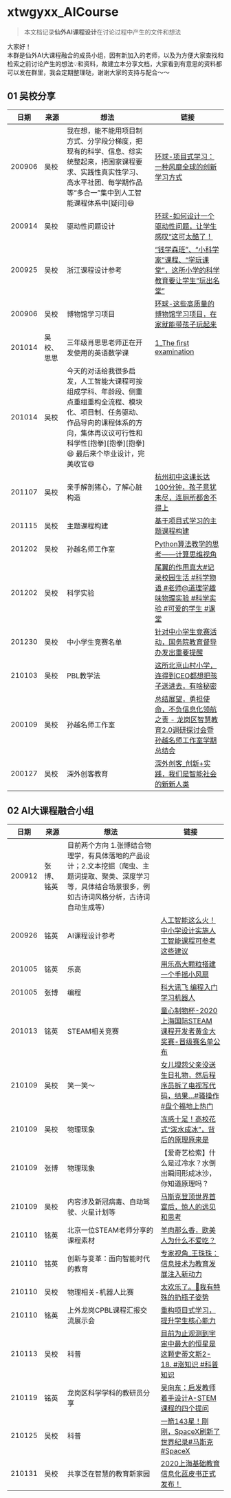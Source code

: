 # xtwgyxx_AICourse
>本文档记录**仙外AI课程设计**在讨论过程中产生的文件和想法

大家好！<br>
本群是仙外AI大课程融合的成员小组，因有新加入的老师，以及为方便大家查找和检索之前讨论产生的想法💡和资料，故建立本分享文档，大家看到有意思的资料都可以发在群里，我会定期整理哒，谢谢大家的支持与配合～～





## 01 吴校分享

| 日期 | 来源 |  想法 | 链接 | 
| ---- | ---- |---- | ---- | 
| 200906 | 吴校 |我在想，能不能用项目制方式、分学段分梯度，把现有的科学、信息、综实统整起来，把国家课程要求、实践性真实性学习、高水平社团、每学期作品等“多合一”集中到人工智能课程体系中[疑问]😄 | [环球-项目式学习：一种风靡全球的创新学习方式](https://mp.weixin.qq.com/s/otpDYqTBneCdFx9zTxRwOw) |
| 200914 | 吴校 | 驱动性问题设计 | [环球-如何设计一个驱动性问题，让学生感叹“这可太酷了！](https://mp.weixin.qq.com/s/R9UaDzit_1FM2sUXYfLEIw) |
| 200925 | 吴校 | 浙江课程设计参考 | [“钱学森班”、“小科学家”课程、“学玩课堂”，这所小学的科学教育要让学生“玩出名堂”](https://mp.weixin.qq.com/s/_0VERZc9u3Kb_wfGsKhGRQ) |
| 200906 | 吴校 |博物馆学习项目 | [环球-这些高质量的博物馆学习项目，在家就能带孩子玩起来](https://mp.weixin.qq.com/s/egAwe484-W8ZCPWBqRwg6Q) |
| 201014 | 吴校、思思 |三年级肖思思老师正在开发使用的英语数学课 | [1_The first examination](https://github.com/Gailsunset/xtwgyxx_AICourse/blob/main/file/1_The%20first%20examination.docx) |
| 201014 | 吴校 |今天的对话给我很多启发，人工智能大课程可按组成学科、年龄段、侧重点重组重构全流程、模块化、项目制、任务驱动、作品导向的课程体系的方向，集体再议议可行性和科学性[抱拳][抱拳][抱拳]😄 最后来个毕业设计，完美收官😄   |
| 201107 | 吴校 |亲手解剖猪心，了解心脏构造 | [杭州初中这课长达100分钟，孩子意犹未尽，连厕所都舍不得上](https://www.toutiao.com/i6891872642391867916/?tt_from=weixin&utm_campaign=client_share&wxshare_count=2&timestamp=1604706468&app=news_article&utm_source=weixin&utm_medium=toutiao_android&use_new_style=1&req_id=20201107074748010147083213016CB7A4&group_id=6891872642391867916) |
| 201115 | 吴校 |主题课程构建 | [基于项目式学习的主题课程构建](https://mp.weixin.qq.com/s/Ky_cBMeuog_CLOHAQeLoSQ) |
| 201202 | 吴校 | 孙越名师工作室 | [Python算法教学的思考——计算思维视角](https://www.meipian9.cn/3afqmjny?share_depth=4&user_id=ohbsluArq08V_3goBqhZevBM5xrk&sharer_id=ojq1ttzxCX9IZ86KvNwcj0L5GK3U&first_share_to=&s_uid=25965877&first_share_uid=ohbsluOSyodjCnr-jrX2b5FNz_18) |
| 201202 | 吴校 | 科学实验 | [尾翼的作用真大#记录校园生活 #科学物语 #老师@道理学趣味物理实验 #科学实验 #可爱的学生 #课堂](https://www.ixigua.com/6906413124560162059?wid_try=1) |
| 201230 | 吴校 | 中小学生竞赛名单 | [针对中小学生竞赛活动，国务院教育督导办发出重要提醒](https://mp.weixin.qq.com/s/tFCd1SxoE7OUQIsb6CZ4wg) |
| 210103 | 吴校 | PBL教学法 | [这所北京山村小学，连得到CEO都想把孩子送进去，有啥秘密](https://www.toutiao.com/i6912993410324447748/?tt_from=weixin&utm_campaign=client_share&wxshare_count=1&timestamp=1609673105&app=news_article&utm_source=weixin&utm_medium=toutiao_android&use_new_style=1&req_id=20210103192505010147083076237DB8E1&share_token=eca9c612-9f63-4565-8bb3-594df7bb2b65&group_id=6912993410324447748) |
| 200109 | 吴校 | 孙越名师工作室 | [总结展望，勇担使命，不负信息化领航之责 - 龙岗区智慧教育2.0调研探讨会暨孙越名师工作室学期总结会](https://www.meipian8.cn/3cvme7kq?share_depth=3&user_id=ohbsluArq08V_3goBqhZevBM5xrk&sharer_id=ojq1ttzxCX9IZ86KvNwcj0L5GK3U&first_share_to=singlemessage&s_uid=25965877&first_share_uid=71184503&share_user_mpuuid=52a17507d80e98b69124794316d20970) |
| 200127 | 吴校 | 深外创客教育 | [深外创客_创新+实践，我们是智能社会的新新人类](https://mp.weixin.qq.com/s/jR3yfpeZS-wUpCaFLWgnPw) |

## 02 AI大课程融合小组
| 日期 | 来源 |  想法 | 链接 | 
| ---- | ---- |---- | ---- | 
| 200912 | 张博、铭英 |目前两个方向 1.张博结合物理学，有具体落地的产品设计；2.文本挖掘（爬虫、主题词提取、聚类、深度学习等，具体结合场景很多，例如古诗词风格分析，古诗词自动生成等） | |
| 200926 | 铭英 | AI课程设计参考 | [人工智能这么火！中小学设计实施人工智能课程可参考这些建议](https://mp.weixin.qq.com/s/aBMJd0RoYOaReGFY1wvgEg) |
| 201005 | 铭英 | 乐高  | [用乐高大颗粒搭建一个手摇小风扇](https://mp.weixin.qq.com/s/CTUritVzpdfZSZRCsbl4rQ) |
| 201005 | 张博 | 编程 | [科大讯飞 编程入门学习机器人 ](https://item.m.jd.com/product/100007896369.html?wxa_abtest=o&utm_source=iosapp&utm_medium=appshare&utm_campaign=t_335139774&utm_term=Wxfriends&ad_od=share&gx=RnExymENO2DamdQUrIR3Wo8_qhK4Caqe) |
| 201013 | 铭英 | STEAM相关竞赛 | [童心制物杯-2020上海国际STEAM 课程开发者黄金大奖赛-晋级赛名单公布](https://mp.weixin.qq.com/s/DIl_WaBg5lpzlatsnQY_KQ) |
| 210109 | 吴校 |  笑一笑～ | [女儿埋怨父亲没送生日礼物，然后程序员拆了电视写代码，结果…#骚操作 #盘个福地上热门](https://www.ixigua.com/6913501432381443336) |
| 210109 | 吴校 | 物理现象  | [冻感十足！高校花式“泼水成冰”，背后的原理原来是](https://mp.weixin.qq.com/s/GUyxk955WyNz0tZ15KGsrw) |
| 210109 | 张博 | 物理现象  | 【爱奇艺检索】什么是过冷水？水倒出瞬间形成冰沙，你知道原理吗？ |
| 210109 | 吴校 | 内容涉及新冠病毒、自动驾驶、火星计划等 | [马斯克登顶世界首富后，惊人的远见和思考](https://www.toutiao.com/i6915680190001627662/?tt_from=weixin&utm_campaign=client_share&wxshare_count=1&timestamp=1610197644&app=news_article&utm_source=weixin&utm_medium=toutiao_android&use_new_style=1&req_id=202101092107240101490201963E6E3E0B&share_token=6c8ce473-06ab-4937-846e-09910d07220c&group_id=6915680190001627662) |
| 210110 | 铭英 | 北京一位STEAM老师分享的课程素材  | [羊肉那么香，欧美人为什么不爱吃？](https://mp.weixin.qq.com/s/DId8GeXIE7OcBkHH_FZ58g) |
| 210110 | 铭英 | 创新与变革：面向智能时代的教育 | [专家视角_王珠珠：信息技术为教育发展注入新动力](https://mp.weixin.qq.com/s/Qe3gaShJ7PvD6Z_E7Qr-gA) |
| 210110 | 吴校 | 物理相关-机器人比赛 | [太欢乐了。🤖️我有特殊的扔瓶子姿势](https://www.ixigua.com/6915613009272524039) |
| 210110 | 铭英 | 上外龙岗CPBL课程汇报交流展示会 | [重构项目式学习，提升学生核心能力](https://mp.weixin.qq.com/s/C6wre7bdD248eBI68Uuf2Q) |
| 210113 | 吴校 | 科普 | [目前为止观测到宇宙中最大的恒星是这颗史蒂文斯2-18. #涨知识 #科普知识](https://www.ixigua.com/6912264096972836109) |
| 210119 | 铭英 | 龙岗区科学学科的教研员分享 | [吴向东：启发教师着手设计A-STEM课程的四个提问](https://www.jianshu.com/p/205764b6eb9d?utm_campaign=maleskine&utm_content=note&utm_medium=reader_share&utm_source=weixin&from=timeline) |
| 210125 | 吴校 | 科普 | [一箭143星！刚刚，SpaceX刷新了世界纪录#马斯克 #SpaceX](https://www.ixigua.com/6921372171314990349) |
| 210131 | 吴校 | 共享泛在智慧的教育新家园 | [2020上海基础教育信息化蓝皮书正式发布！](https://mp.weixin.qq.com/s/lwkokbtWbDzGo4bfWyPuGA) |



